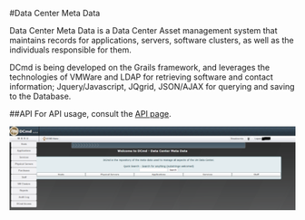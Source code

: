 #Data Center Meta Data

Data Center Meta Data is a Data Center Asset management system that maintains records for applications, servers, software clusters, as well as the individuals responsible for them.

DCmd is being developed on the Grails framework, and leverages the technologies of VMWare and LDAP for retrieving software and contact information; Jquery/Javascript, JQgrid, JSON/AJAX for querying and saving to the Database.

##API
For API usage, consult the [API page](https://github.com/UHMDCmd/DCmd/tree/master/api).


![Image of Home Page](/media/images/DCmdGUIScreenShot.PNG)
